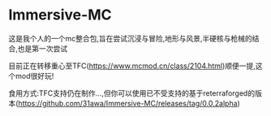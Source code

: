 # Immersive-MC
这是我个人的一个mc整合包,旨在尝试沉浸与冒险,地形与风景,半硬核与枪械的结合,也是第一次尝试

目前正在转移重心至TFC(https://www.mcmod.cn/class/2104.html)顺便一提,这个mod很好玩!

食用方式:TFC支持仍在制作...,但你可以使用已不受支持的基于reterraforged的版本(https://github.com/31awa/Immersive-MC/releases/tag/0.0.2alpha)
